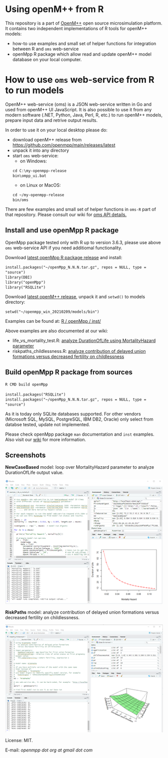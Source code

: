 # Using openM++ from R

This repository is a part of [OpenM++](http://www.openmpp.org/) open source microsimulation platform.
It contains two independent implementations of R tools for openM++ models:
* how-to use examples and small set of helper functions for integration between R and `oms` web-service
* openMpp R package which allow read and update openM++ model database on your local computer.


# How to use `oms` web-service from R to run models

OpenM++ web-service (oms) is a JSON web-service written in Go and used from openM++ UI JavaScript.
It is also possible to use it from any modern software (.NET, Python, Java, Perl, R, etc.) to run openM++ models,
prepare input data and retrive output results. 

In order to use it on your local desktop please do:
* download openM++ release from https://github.com/openmpp/main/releases/latest
* unpack it into any directory
* start `oms` web-service:
  * on Windows:
  ```
  cd C:\my-openmpp-release
  bin\ompp_ui.bat
  ```
  * on Linux or MacOS:
  ```
  cd ~/my-openmpp-release
  bin/oms
  ```

There are few examples and small set of helper functions in `oms-R` part of that repository.
Please consult our wiki for [oms API details.](https://github.com/openmpp/openmpp.github.io/wiki/Oms-web-service)


## Install and use openMpp R package

OpenMpp package tested only with R up to version 3.6.3, please use above `oms` web-service API if you need additiomal functionality.

Download [latest openMpp R package release](https://github.com/openmpp/r/releases/latest) and install:
```
install.packages("~/openMpp_N.N.N.tar.gz", repos = NULL, type = "source")
library(DBI)
library("openMpp")
library("RSQLite")
```

Download [latest openM++ release](https://github.com/openmpp/main/releases/latest), unpack it and `setwd()` to models directory:
```
setwd("~/openmpp_win_20210209/models/bin")
```

Examples can be found at: [R / openMpp / inst/ ](https://github.com/openmpp/R/tree/master/openMpp/inst)

Above examples are also documented at our wiki:

- life_vs_mortality_test.R: [analyze DurationOfLife using MortalityHazard parameter](https://github.com/openmpp/openmpp.github.io/wiki/Run-Model-from-R)
- riskpaths_childlessness.R: [analyze contribution of delayed union formations versus decreased fertility on childlessness](https://github.com/openmpp/openmpp.github.io/wiki/Run-RiskPaths-Model-from-R)


## Build openMpp R package from sources

```
R CMD build openMpp

install.packages("RSQLite")
install.packages("~/openMpp_N.N.N.tar.gz", repos = NULL, type = "source")
```

As it is today only SQLite databases supported. 
For other vendors (Microsoft SQL, MySQL, PostgreSQL, IBM DB2, Oracle) only select from databse tested, update not implemented.

Please check openMpp package `man` documentation and `inst` examples.
Also visit our [wiki](https://github.com/openmpp/openmpp.github.io/wiki) for more information.

## Screenshots

**NewCaseBased** model:  loop over MortalityHazard parameter to analyze DurationOfLife output value.

![Example of NewCaseBased model run.](/images/RStudio_NewCaseBased_oms_2022-06-16.png "Example of NewCaseBased model run.")

**RiskPaths** model: analyze contribution of delayed union formations versus decreased fertility on childlessness.

![Example of RiskPaths model run.](/images/RStudio_RiskPaths_oms_2022-06-16.png "Example of RiskPaths model run.")

License: MIT.

E-mail: _openmpp dot org at gmail dot com_
